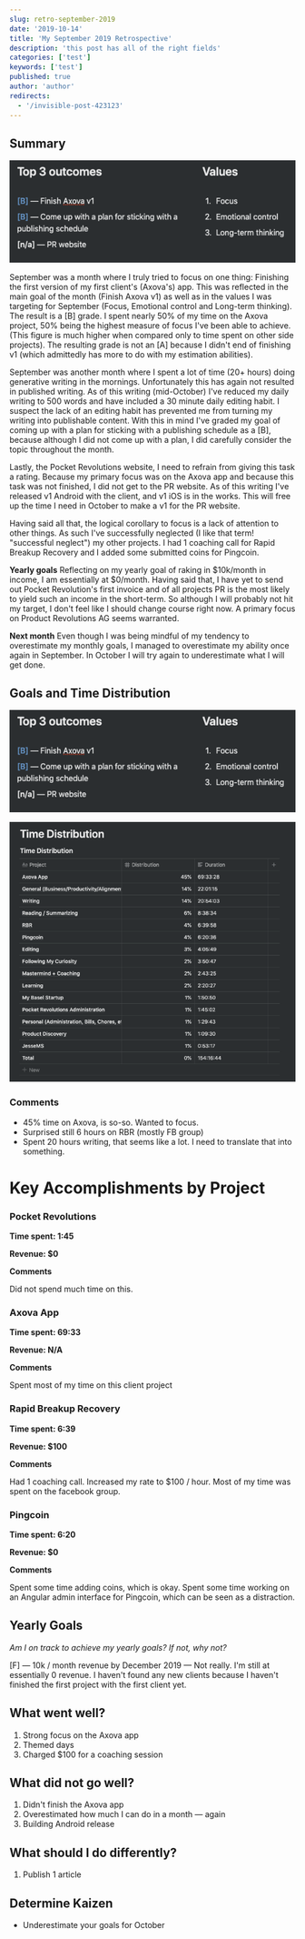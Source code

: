 ```yaml
---
slug: retro-september-2019
date: '2019-10-14'
title: 'My September 2019 Retrospective'
description: 'this post has all of the right fields'
categories: ['test']
keywords: ['test']
published: true
author: 'author'
redirects:
  - '/invisible-post-423123'
---
```


## Summary

[![](./images/Screenshot-2019-10-14-at-13.08.27.png)](https://jessems.com/wp-content/uploads/2019/10/Screenshot-2019-10-14-at-13.08.27.png)

September was a month where I truly tried to focus on one thing: Finishing the first version of my first client's (Axova's) app. This was reflected in the main goal of the month (Finish Axova v1) as well as in the values I was targeting for September (Focus, Emotional control and Long-term thinking). The result is a \[B\] grade. I spent nearly 50% of my time on the Axova project, 50% being the highest measure of focus I've been able to achieve. (This figure is much higher when compared only to time spent on other side projects). The resulting grade is not an \[A\] because I didn't end of finishing v1 (which admittedly has more to do with my estimation abilities).

September was another month where I spent a lot of time (20+ hours) doing generative writing in the mornings. Unfortunately this has again not resulted in published writing. As of this writing (mid-October) I've reduced my daily writing to 500 words and have included a 30 minute daily editing habit. I suspect the lack of an editing habit has prevented me from turning my writing into publishable content. With this in mind I've graded my goal of coming up with a plan for sticking with a publishing schedule as a \[B\], because although I did not come up with a plan, I did carefully consider the topic throughout the month.

Lastly, the Pocket Revolutions website, I need to refrain from giving this task a rating. Because my primary focus was on the Axova app and because this task was not finished, I did not get to the PR website. As of this writing I've released v1 Android with the client, and v1 iOS is in the works. This will free up the time I need in October to make a v1 for the PR website.

Having said all that, the logical corollary to focus is a lack of attention to other things. As such I've successfully neglected (I like that term! "successful neglect") my other projects. I had 1 coaching call for Rapid Breakup Recovery and I added some submitted coins for Pingcoin.

**Yearly goals** Reflecting on my yearly goal of raking in $10k/month in income, I am essentially at $0/month. Having said that, I have yet to send out Pocket Revolution's first invoice and of all projects PR is the most likely to yield such an income in the short-term. So although I will probably not hit my target, I don't feel like I should change course right now. A primary focus on Product Revolutions AG seems warranted.

**Next month** Even though I was being mindful of my tendency to overestimate my monthly goals, I managed to overestimate my ability once again in September. In October I will try again to underestimate what I will get done.

## Goals and Time Distribution

[![](./images/Screenshot-2019-10-14-at-13.08.27.png)](https://jessems.com/wp-content/uploads/2019/10/Screenshot-2019-10-14-at-13.08.27.png)

[![](./images/Screenshot-2019-10-14-at-13.09.00.png)](https://jessems.com/wp-content/uploads/2019/10/Screenshot-2019-10-14-at-13.09.00.png)

### Comments

- 45% time on Axova, is so-so. Wanted to focus.
- Surprised still 6 hours on RBR (mostly FB group)
- Spent 20 hours writing, that seems like a lot. I need to translate that into something.

# Key Accomplishments by Project

### Pocket Revolutions

**Time spent: 1:45**

**Revenue: \$0**

**Comments**

Did not spend much time on this.

### Axova App

**Time spent: 69:33**

**Revenue: N/A**

**Comments**

Spent most of my time on this client project

### Rapid Breakup Recovery

**Time spent: 6:39**

**Revenue: \$100**

**Comments**

Had 1 coaching call. Increased my rate to \$100 / hour. Most of my time was spent on the facebook group.

### Pingcoin

**Time spent: 6:20**

**Revenue: \$0**

**Comments**

Spent some time adding coins, which is okay. Spent some time working on an Angular admin interface for Pingcoin, which can be seen as a distraction.

## Yearly Goals

_Am I on track to achieve my yearly goals? If not, why not?_

\[F\] — 10k / month revenue by December 2019 — Not really. I'm still at essentially 0 revenue. I haven't found any new clients because I haven't finished the first project with the first client yet.

## What went well?

1. Strong focus on the Axova app
2. Themed days
3. Charged \$100 for a coaching session

## What did not go well?

1. Didn't finish the Axova app
2. Overestimated how much I can do in a month — again
3. Building Android release

## What should I do differently?

1. Publish 1 article

## Determine Kaizen

- Underestimate your goals for October
